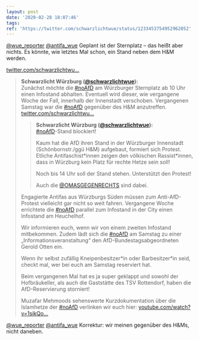 ```yaml
---
layout: post
date: '2020-02-28 18:07:46'
tags: 
ref: 'https://twitter.com/schwarzlichtwue/status/1233453754952962052'
---
```

[@wue_reporter](https://twitter.com/wue_reporter) [@antifa_wue](https://twitter.com/antifa_wue) Geplant ist der Sternplatz – das heißt aber nichts. Es könnte, wie letztes Mal schon, ein Stand neben dem H&amp;M werden.

[twitter.com/schwarzlichtwu…](https://twitter.com/schwarzlichtwue/status/1233044406808317955?s=19)
> <b>Schwarzlicht Würzburg ([@schwarzlichtwue](https://twitter.com/schwarzlichtwue)):</b>  
>Zunächst möchte die [#noAfD](/t/noafd) am Würzburger Sternplatz ab 10 Uhr einen Infostand abhalten. Eventuell wird dieser, wie vergangene Woche der Fall, innerhalb der Innenstadt verschoben. Vergangenen Samstag war die [#noAfD](/t/noafd) gegenüber des H&amp;M anzutreffen. [twitter.com/schwarzlichtwu…](https://twitter.com/schwarzlichtwue/status/1231159447722086400)  
>> <b>Schwarzlicht Würzburg ([@schwarzlichtwue](https://twitter.com/schwarzlichtwue)):</b>    
>>[#noAfD](/t/noafd)-Stand blockiert!    
>>    
>>    
>>    
>>Kaum hat die AfD ihren Stand in der Würzburger Innenstadt (Schönbornstr./ggü H&amp;M) aufgebaut, formiert sich Protest. Etliche Antifaschist\*innen zeigen den völkischen Rassist\*innen, dass in Würzburg kein Platz für rechte Hetze sein soll!     
>>    
>>Noch bis 14 Uhr soll der Stand stehen. Unterstützt den Protest!    
>>    
>>Auch die [@OMASGEGENRECHTS](https://twitter.com/OMASGEGENRECHTS) sind dabei.     
>  
>  
>  
>Engagierte Antifas aus Würzburgs Süden müssen zum Anti-AfD-Protest vielleicht gar nicht so weit fahren. Vergangene Woche errichtete die [#noAfD](/t/noafd) parallel zum Infostand in der City einen Infostand am Heuchelhof.  
>  
>Wir informieren euch, wenn wir von einem zweiten Infostand mitbekommen. Zudem lädt sich die [#noAfD](/t/noafd) am Samstag zu einer „Informationsveranstaltung“ den AfD-Bundestagsabgeordneten Gerold Otten ein.  
>  
>Wenn ihr selbst zufällig Kneipenbesitzer\*in oder Barbesitzer\*in seid, checkt mal, wer bei euch am Samstag reserviert hat.  
>  
>Beim vergangenen Mal hat es ja super geklappt und sowohl der Hofbräukeller, als auch die Gaststätte des TSV Rottendorf, haben die AfD-Reservierung storniert!  
>  
>Muzafar Mehmoods sehenswerte Kurzdokumentation über die Islamhetze der [#noAfD](/t/noafd) verlinken wir euch hier: [youtube.com/watch?v=1sikQo…](https://www.youtube.com/watch?v=1sikQo0KKCc)  



[@wue_reporter](https://twitter.com/wue_reporter) [@antifa_wue](https://twitter.com/antifa_wue) Korrektur: wir meinen gegenüber des H&amp;Ms, nicht daneben.